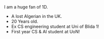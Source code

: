 I am a huge fan of 1D.
- A lost Algerian in the UK.
- 20 Years old.
- Ex CS engineering student at Uni of Blida 1!
- First year CS & AI student at UoN!
  
